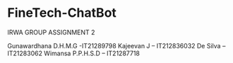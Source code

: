 # FineTech-ChatBot
IRWA GROUP ASSIGNMENT 2

Gunawardhana D.H.M.G -IT21289798
Kajeevan J    			 – IT212836032
De Silva				     – IT21283062
Wimansa P.P.H.S.D 	 – IT21287718
